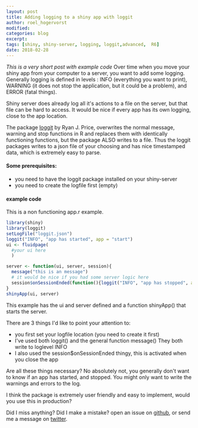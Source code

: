 ```yaml
---
layout: post
title: Adding logging to a shiny app with loggit
author: roel_hogervorst
modified:
categories: blog
excerpt:
tags: [shiny, shiny-server, logging, loggit,advanced,  R6]
date: 2018-02-28
---
```


*This is a very short post with example code*
Over time when you move your shiny app from your computer to a server, you
want to add some logging. Generally logging is defined in levels : INFO (everything you want to print),
WARNING (it does not stop the application, but it could be a problem), and
ERROR (fatal things).

Shiny server does already log all it's actions to
a file on the server, but that file can be hard to access.
It would be nice if every app has its own logging, close to the app location.

The package [loggit](https://github.com/ryapric/loggit) by Ryan J. Price,
overwrites the normal message, warning and stop functions
in R and replaces them with identically functioning functions, but the package
ALSO writes to a file. Thus the loggit packages writes to a json file of your
choosing and has nice timestamped data, which is extremely easy to parse.

#### Some prerequisites:
* you need to have the loggit package installed on your shiny-server
* you need to create the logfile first (empty)

#### example code
This is a non functioning app.r example.

```r
library(shiny)
library(loggit)
setLogFile("loggit.json")
loggit("INFO", "app has started", app = "start")
ui <- fluidpage(
  #your ui here
  )

server <- function(ui, server, session){
  message("this is an message")
  # it would be nice if you had some server logic here
  session$onSessionEnded(function(){loggit("INFO", "app has stopped", app = "stop")})
}
shinyApp(ui, server)
```

This example has the ui and server defined and a function shinyApp() that
starts the server.

There are 3 things I'd like to point your attention to:

* you first set your logfile location (you need to create it first)
* I've used both loggit() and the general function message() They both write to loglevel INFO
* I also used the session$onSessionEnded thingy, this is activated when you
close the app

Are all these things necessary? No absolutely not, you generally don't want to
know if an app has started, and stopped. You might only want to write the
warnings and errors to the log.

I think the package is extremely user friendly and easy to implement, would you use this in production?


Did I miss anything? Did I make a mistake? open an issue on [github](https://github.com/rmhogervorst/cleancode/issues),
or send me a message on [twitter](https://twitter.com/RMHoge).
